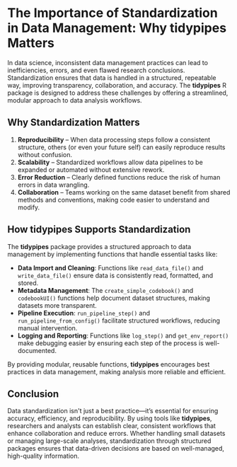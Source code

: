 # The Importance of Standardization in Data Management: Why **tidypipes** Matters

In data science, inconsistent data management practices can lead to inefficiencies, errors, and even flawed research conclusions. Standardization ensures that data is handled in a structured, repeatable way, improving transparency, collaboration, and accuracy. The **tidypipes** R package is designed to address these challenges by offering a streamlined, modular approach to data analysis workflows.

## Why Standardization Matters

1. **Reproducibility** – When data processing steps follow a consistent structure, others (or even your future self) can easily reproduce results without confusion.
2. **Scalability** – Standardized workflows allow data pipelines to be expanded or automated without extensive rework.
3. **Error Reduction** – Clearly defined functions reduce the risk of human errors in data wrangling.
4. **Collaboration** – Teams working on the same dataset benefit from shared methods and conventions, making code easier to understand and modify.

## How **tidypipes** Supports Standardization

The **tidypipes** package provides a structured approach to data management by implementing functions that handle essential tasks like:

- **Data Import and Cleaning**: Functions like `read_data_file()` and `write_data_file()` ensure data is consistently read, formatted, and stored.
- **Metadata Management**: The `create_simple_codebook()` and `codebookUI()` functions help document dataset structures, making datasets more transparent.
- **Pipeline Execution**: `run_pipeline_step()` and `run_pipeline_from_config()` facilitate structured workflows, reducing manual intervention.
- **Logging and Reporting**: Functions like `log_step()` and `get_env_report()` make debugging easier by ensuring each step of the process is well-documented.

By providing modular, reusable functions, **tidypipes** encourages best practices in data management, making analysis more reliable and efficient.

## Conclusion

Data standardization isn't just a best practice—it’s essential for ensuring accuracy, efficiency, and reproducibility. By using tools like **tidypipes**, researchers and analysts can establish clear, consistent workflows that enhance collaboration and reduce errors. Whether handling small datasets or managing large-scale analyses, standardization through structured packages ensures that data-driven decisions are based on well-managed, high-quality information.
